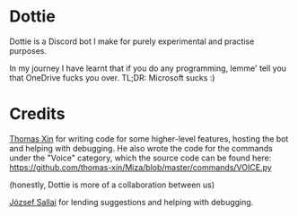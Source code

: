 # Dottie

Dottie is a Discord bot I make for purely experimental and practise purposes.

In my journey I have learnt that if you do any programming, lemme' tell you that OneDrive fucks you over. TL;DR: Microsoft sucks :)

# Credits

[Thomas Xin](https://github.com/thomas-xin) for writing code for some higher-level features, hosting the bot and helping with debugging. He also wrote the code for the commands under the "Voice" category, which the source code can be found here: https://github.com/thomas-xin/Miza/blob/master/commands/VOICE.py

(honestly, Dottie is more of a collaboration between us)

[József Sallai](https://github.com/jozsefsallai) for lending suggestions and helping with debugging.
